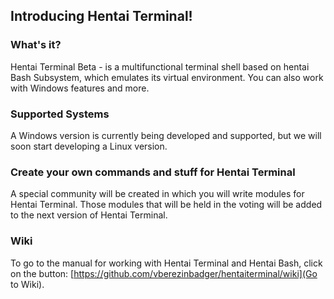 ## Introducing Hentai Terminal!

### What's it?
Hentai Terminal Beta - is a multifunctional terminal shell based on hentai Bash Subsystem, which emulates its virtual environment. You can also work with Windows features and more.
### Supported Systems
A Windows version is currently being developed and supported, but we will soon start developing a Linux version.

### Create your own commands and stuff for Hentai Terminal
A special community will be created in which you will write modules for Hentai Terminal. Those modules that will be held in the voting will be added to the next version of Hentai Terminal.


### Wiki
To go to the manual for working with Hentai Terminal and Hentai Bash, click on the button: [https://github.com/vberezinbadger/hentaiterminal/wiki](Go to Wiki).
